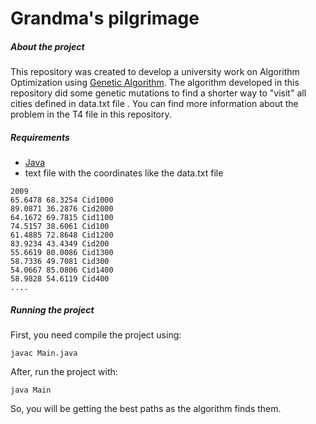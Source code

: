 # Grandma's pilgrimage #

##### About the project

This repository was created to develop a university work on Algorithm Optimization using [Genetic Algorithm](https://www.geeksforgeeks.org/genetic-algorithms/). The algorithm developed in this repository did some genetic mutations to find a shorter way to "visit" all cities defined in data.txt file . You can find more information about the problem in the T4 file in this repository. 

##### Requirements
* [Java](https://www.oracle.com/java/technologies/downloads/)
* text file with the coordinates like the data.txt file 
```
2009
65.6478 68.3254 Cid1000
89.0871 36.2876 Cid2000
64.1672 69.7815 Cid1100
74.5157 38.6061 Cid100
61.4885 72.8648 Cid1200
83.9234 43.4349 Cid200
55.6619 80.0086 Cid1300
58.7336 49.7081 Cid300
54.0667 85.0806 Cid1400
58.9828 54.6119 Cid400
....
```

##### Running the project

First, you need compile the project using:

`javac Main.java`

After, run the project with: 

`java Main`

So, you will be getting the best paths as the algorithm finds them.
